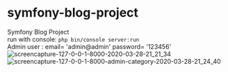 # symfony-blog-project

Symfony Blog Project
<br>
run with console: `php bin/console server:run`
<br>
Admin user : email= 'admin@admin' password= '123456'
![screencapture-127-0-0-1-8000-2020-03-28-21_21_34](https://user-images.githubusercontent.com/53342974/77831132-47848680-713e-11ea-8cc9-ca2eeedeb2b9.png)
![screencapture-127-0-0-1-8000-admin-category-2020-03-28-21_24_40](https://user-images.githubusercontent.com/53342974/77831146-6aaf3600-713e-11ea-8168-c2ac49a40d70.png)

